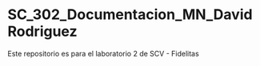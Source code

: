 # SC_302_Documentacion_MN_DavidRodriguez
Este repositorio es para el laboratorio 2 de SCV - Fidelitas
